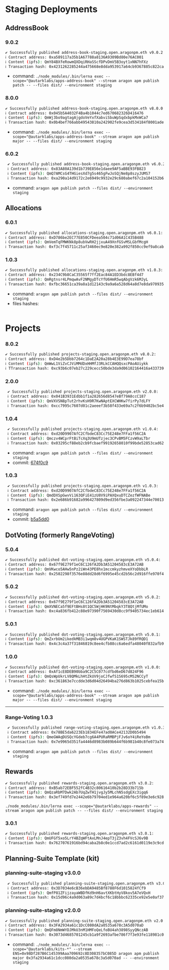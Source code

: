 # Staging Deployments

## AddressBook

### 9.0.2

```sh
✔ Successfully published address-book-staging.open.aragonpm.eth v9.0.2:
ℹ Contract address: 0xa589117a35b1A67788a8136A9309Bd80e76AC001
ℹ Content (ipfs): QmY84BXfeRowmQXDqiRHaSScfDPvDmV5B3oyt1xNN7hFXz
ℹ Transaction hash: 0x4231262285244a475668e8dda953917a64cb9367885c822ca02eea3cae69bac4
```

- command: `./node_modules/.bin/lerna exec --scope="@autarklabs/apps-address-book" --stream aragon apm publish patch -- --files dist/ --environment staging`

### 8.0.0

```sh
✔ Successfully published address-book-staging.open.aragonpm.eth v8.0.0:
ℹ Contract address: 0x045b5A4032F4Ba4b1044c7ed670682326D416476
ℹ Content (ipfs): QmWj3bo9agtagAjgdoVeYxfXabviSbuWpSqdxbpkMxWCa7
ℹ Transaction hash: 0x0b4bef766abb49543810a242902fe9cea3d534184f8001ade47f341559982c2b
```

- command: `./node_modules/.bin/lerna exec --scope="@autarklabs/apps-address-book" --stream aragon apm publish major -- --files dist/ --environment staging`

### 6.0.2

```sh
 ✔ Successfully published address-book-staging.open.aragonpm.eth v6.0.2:
 ℹ Contract address: 0x83A80A139d1b739E856e1daee9AF5aBBE93FB823
 ℹ Content (ipfs): QmQ7AMCsG4THGiesXd7g5s465gFwJoSQjNe8p8szyJUMS7
 ℹ Transaction hash: 0xa290a14d9172c2e6949c9932e29c680abef67c2a104152b6519cb5100dab7d71
```

- command: `aragon apm publish patch --files dist/ --environment staging`


## Allocations

### 6.0.1

```sh
✔ Successfully published allocations-staging.open.aragonpm.eth v6.0.1:
ℹ Contract address: 0xD786be2EC77E850CFDeea504c71d06A1C435B488
ℹ Content (ipfs): QmVemTqFMWKNk8p8ubVwRH2jjxuA49XnfGSvMSLGbfMcgH
ℹ Transaction hash: 0xf3c7f45711c25af3460ec9e820e382a992f850cc9ef9a8cabeaf791361892982
```

### 1.0.3

```sh
✔ Successfully published allocations-staging.open.aragonpm.eth v1.0.3:
ℹ Contract address: 0x234C9b8CaC35565f7ff2Eac84A1ED3bdc8EBf4d7
ℹ Content (ipfs): QmRgtnsr4LPmqwAvF2NMgyDTcYfU6HmR5wqAbgVzk6MJyL
ℹ Transaction hash: 0xfbc36651ca39a8a1d12143c9a9a6a528d64a8d7e8da970935e4c0900152a8e77
```

- command: `aragon apm publish patch --files dist/ --environment staging`
- files hashes:

```sh

```

# Projects

### 8.0.2

```sh
✔ Successfully published projects-staging.open.aragonpm.eth v8.0.2: 
ℹ Contract address: 0xD4e2b5Dbb7264c1DaE2A20a28b4E3E99D7ea78bf
ℹ Content (ipfs): QmWwL1ViZvCJViMMdDxHHMfJ3RLkCCAHQQsxcPAoAUiykk
ℹ TTransaction hash: 0xc93b6c07eb27c229cecc50bde3da9d06102164416a433739eba961913f32f8e6
```

### 2.0.0

```sh
 ✔ Successfully published projects-staging.open.aragonpm.eth v2.0.0:
 ℹ Contract address: 0x041B3931Edbb1f1a282656d8547eBf79A8ccC187
 ℹ Content (ipfs): QmVXVSN8pTut2rhvKsH9R7KwNAptEXCWHKw7firPy7dLFY
 ℹ Transaction hash: 0xcc7995c7607d01c2aeeef3b58f433e69a7c2f6b9402bc5e4c8c6395c5f2de0a8
```

### 1.0.4

```sh
 ✔ Successfully published projects-staging.open.aragonpm.eth v1.0.4:
 ℹ Contract address: 0xd20D9907AfC2CfbdeC83Cc75E248e7FFa1f56C2A
 ℹ Content (ipfs): Qmczv4WCprFtBiTcXq3U9mUTzjec3CPvBM5FCzvW9aLTbr
 ℹ Transaction hash: 0x03295cf88eb2cb9fcbaef99192658010f99bde52853cad62ba4f683121c22a38
```

- command: `aragon apm publish patch --files dist/ --environment staging`
- commit: [674f0c9](https://github.com/AutarkLabs/planning-suite/commit/674f0c9db6ae89ef9aa6686b28963eb048f0fb1f)

### 1.0.3

```sh
 ✔ Successfully published projects-staging.open.aragonpm.eth v1.0.3:
 ℹ Contract address: 0xd20D9907AfC2CfbdeC83Cc75E248e7FFa1f56C2A
 ℹ Content (ipfs): QmdDXSpGwvVi163QFiE41zU8V9iPAXQxuDTCZezfWFNABe
 ℹ Transaction hash: 0x2e686b91682a996427809d9ed356fbe3a092247344e7001386f19bdc8964a026
```

- command: `aragon apm publish patch --files dist/ --environment staging`
- commit: [b5a5dd0](https://github.com/AutarkLabs/planning-suite/commit/b5a5dd0685e0a66e8124c9901e4f1f6249ed0d11)

## DotVoting (formerly RangeVoting)

### 5.0.4

```sh
✔ Successfully published dot-voting-staging.open.aragonpm.eth v5.0.4: 
ℹ Contract address: 0x67f9E279f1eC6C126fA2Db3A51204583cE3A72AB
ℹ Content (ipfs): QmVKwco5AHw5nPz2iWn43PE8hx1mccmkyzhmveXYoDbbLR
ℹ Transaction hash: 0x2502298f3576e88dd28d6f6995e45cd2b56c2d916ffe970f499e69255b2eb09f
```

### 5.0.2

```sh
✔ Successfully published dot-voting-staging.open.aragonpm.eth v5.0.2:
ℹ Contract address: 0x67f9E279f1eC6C126fA2Db3A51204583cE3A72AB
ℹ Content (ipfs): QmXVNECa5f9EFtBHs8t1QC5WjHK9NtMbqkY3T8QtjMfUMo
ℹ Transaction hash: 0xc4a836fb412c88e97390f7569430d8cc9f9405734ec1eb614806457ad8a20dda
```

### 5.0.1

```sh
✔ Successfully published dot-voting-staging.open.aragonpm.eth v5.0.1:
ℹ Content (ipfs): QmZxrbUm2ikedkMB3i1wqm8v4UGPVKaK1SWSTJk89fRQD1
ℹ Transaction hash: 0x4c3c4a37f31846819c8ee4cfb88cc6a6edfa48040f832afb97088f6ef2440861
```

### 1.0.0

```sh
✔ Successfully published dot-voting-staging.open.aragonpm.eth v1.0.0:
ℹ Contract address: 0xAf1cE8DEB90bba9C2C5C077cdfbd6eD67d824F96
ℹ Content (ipfs): QmQsWpUkrLV8QMkLhHtZkUV9joCJfwfS1S695cMS2NCCyT
ℹ Transaction hash: 0xc361863e7ccdde3d6d04d26494ba276d863b1025cebfea15b345c95a1fab7cbe
```

- command: `./node_modules/.bin/lerna exec --scope="@autarklabs/apps-address-book" --stream aragon apm publish major -- --files dist/ --environment staging`

---

### Range-Voting 1.0.3

```sh
 ✔ Successfully published range-voting-staging.open.aragonpm.eth v1.0.3:
 ℹ Contract address: 0x78BE5da6223Eb1834EFe47ad0ACe42132D0b5494
 ℹ Content (ipfs): QmeGWAqDUSQcYGdeb7cg6A4PURaRMBPjFJv6oY4iReYoBm
 ℹ Transaction hash: 0x7e9965d351fa4446d8983b089b644f6b981b40c8fe073a74c2fcac7e8bde2d7f
```

- command: `aragon apm publish patch --files dist/ --environment staging`


## Rewards


```sh
✔ Successfully published rewards-staging.open.aragonpm.eth v3.0.2: 
ℹ Contract address: 0xB5ab72EBF552fC4B32c80616410b2b28D33b715b
ℹ Content (ipfs): QmQzaRbM7Dwk2Ab7UqZwTH1jvgJy5MLchN5sdgEXc3igq6
ℹ Transaction hash: 0x3ef749fd7e2442e6b79704ed1e964a620bf6c5f89e3e6c9285b8bc9735a94e7a
```

`./node_modules/.bin/lerna exec --scope="@autarklabs/apps-rewards" --stream aragon apm publish patch -- --files dist/ --environment staging`


### 3.0.1

```sh
✔ Successfully published rewards-staging.open.aragonpm.eth v3.0.1:
ℹ Content (ipfs): QmUFGf5xo5LrY4BZqWFtAxLMnJ4epT3jZ3vh4FVcSJ6v9B
ℹ Transaction hash: 0x76270761916bd94caba2b8c0e1ccd7ad2c6161d0119e3c9cd41440810cda85d8
```


## Planning-Suite Template (kit)

### planning-suite-staging v3.0.0

```sh
 ✔ Successfully published planning-suite-staging.open.aragonpm.eth v3.0.0:
 ℹ Contract address: 0x3D7034e6cB36ebDA9485Bf8788F6d1015824fCf9
 ℹ Content (ipfs): QmfP81ZFijzayaWBDfKd9nH6avtXKbtHyV8kov5A7eVQxH
 ℹ Transaction hash: 0x15d96c4a9d063a89c7d4bcf6c18bbbc62335ce92e5e0af37e3255fe939299f58
```

### planning-suite-staging v2.0.0

```sh
✔ Successfully published planning-suite-staging.open.aragonpm.eth v2.0.0:
ℹ Contract address: 0x3FA2934a61c1DcC080dA2a0535a678c3A5d070aD
ℹ Content (ipfs): QmQFm8NmWYDJMkU3nM1HMFoQeLfoBU4ah3898SyyQNczAB
ℹ Transaction hash: 0x3073d4685701245cb1a9f2693afbe786f7f3e93fe118981c03815bdc7f8503fc
```

- command: `./node_modules/.bin/lerna exec --scope="@autarklabs/kits-*" --stream ENS=0x98Df287B6C145399Aaa709692c8D308357bC085D aragon apm publish major 0x3fa2934a61c1dcc080da2a0535a678c3a5d070ad -- --environment staging`
